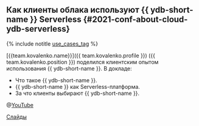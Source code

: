 ## Как клиенты облака используют {{ ydb-short-name }} Serverless {#2021-conf-about-cloud-ydb-serverless}

{% include notitle [use_cases_tag](../../tags.md#use_cases) %}

[{{team.kovalenko.name}}]({{ team.kovalenko.profile }}) ({{ team.kovalenko.position }}) поделился клиентским опытом использования {{ ydb-short-name }}. В докладе:
* Что такое {{ ydb-short-name }}.
* {{ ydb-short-name }} как Serverless-платформа.
* За что клиенты выбирают {{ ydb-short-name }}.

@[YouTube](https://www.youtube.com/live/8bgtMxkduV8?si=yoyWw_uqSfwgReou)


[Слайды](https://presentations.ydb.tech/2021/ru/about_cloud_serverless/presentation.pdf)